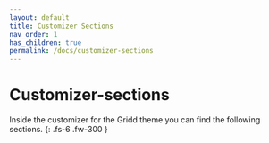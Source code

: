 ```yaml
---
layout: default
title: Customizer Sections
nav_order: 1
has_children: true
permalink: /docs/customizer-sections
---
```


# Customizer-sections

Inside the customizer for the Gridd theme you can find the following sections.
{: .fs-6 .fw-300 }
